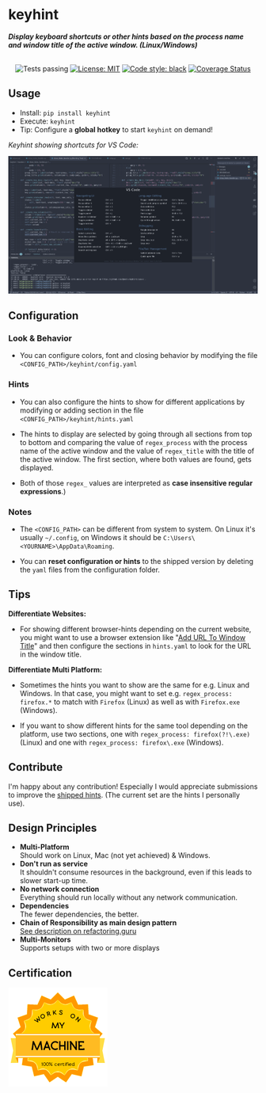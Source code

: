 # keyhint

**_Display keyboard shortcuts or other hints based on the **process name** and **window title** of the active window. (Linux/Windows)_**

<p align="center"><br>
<img alt="Tests passing" src="https://github.com/dynobo/keyhint/workflows/Test/badge.svg">
<a href="https://github.com/dynobo/keyhint/blob/master/LICENSE"><img alt="License: MIT" src="https://img.shields.io/badge/License-MIT-blue.svg"></a>
<a href="https://github.com/psf/black"><img alt="Code style: black" src="https://img.shields.io/badge/Code%20style-black-%23000000"></a>
<a href='https://coveralls.io/github/dynobo/keyhint'><img src='https://coveralls.io/repos/github/dynobo/keyhint/badge.svg' alt='Coverage Status' /></a>
</p>

## Usage

- Install: `pip install keyhint`
- Execute: `keyhint`
- Tip: Configure a **global hotkey** to start `keyhint` on demand!

_Keyhint showing shortcuts for VS Code:_

![General Firefox Shortcuts](assets/vscode.png)

## Configuration

### Look & Behavior

- You can configure colors, font and closing behavior by modifying the file<br>
  `<CONFIG_PATH>/keyhint/config.yaml`

### Hints

- You can also configure the hints to show for different applications by modifying or adding section in the file<br>
  `<CONFIG_PATH>/keyhint/hints.yaml`

- The hints to display are selected by going through all sections from top to bottom and comparing the value of `regex_process` with the process name of the active window and the value of `regex_title` with the title of the active window. The first section, where both values are found, gets displayed.

- Both of those `regex_` values are interpreted as **case insensitive regular expressions**.)

### Notes

- The `<CONFIG_PATH>` can be different from system to system. On Linux it's usually `~/.config`, on Windows it should be `C:\Users\<YOURNAME>\AppData\Roaming`.

- You can **reset configuration or hints** to the shipped version by deleting the `yaml` files from the configuration folder.

## Tips

**Differentiate Websites:**

- For showing different browser-hints depending on the current website, you might want to use a browser extension like "[Add URL To Window Title](https://addons.mozilla.org/en-US/firefox/addon/add-url-to-window-title/)" and then configure the sections in `hints.yaml` to look for the URL in the window title.

**Differentiate Multi Platform:**

- Sometimes the hints you want to show are the same for e.g. Linux and Windows. In that case, you might want to set e.g. `regex_process: firefox.*` to match with `Firefox` (Linux) as well as with `Firefox.exe` (Windows).

- If you want to show different hints for the same tool depending on the platform, use two sections, one with `regex_process: firefox(?!\.exe)` (Linux) and one with `regex_process: firefox\.exe` (Windows).

## Contribute

I'm happy about any contribution! Especially I would appreciate submissions to improve the [shipped hints](https://github.com/dynobo/keyhint/blob/master/keyhint/config/hints.yaml). (The current set are the hints I personally use).

## Design Principles

- **Multi-Platform**<br>Should work on Linux, Mac (not yet achieved) & Windows.
- **Don't run as service**<br>It shouldn't consume resources in the background, even if this leads to slower start-up time.
- **No network connection**<br>Everything should run locally without any network communication.
- **Dependencies**<br>The fewer dependencies, the better.
- **Chain of Responsibility as main design pattern**<br>[See description on refactoring.guru](https://refactoring.guru/design-patterns/chain-of-responsibility)
- **Multi-Monitors**<br>Supports setups with two or more displays

## Certification

![WOMM](https://raw.githubusercontent.com/dynobo/lmdiag/master/badge.png)
